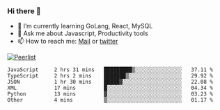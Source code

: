 ### Hi there 👋

- 🌱 I’m currently learning GoLang, React, MySQL
- 💬 Ask me about Javascript, Productivity tools 
- 📫 How to reach me: [Mail](mailto:kvaishak47@gmail.com) or [twitter](https://twitter.com/kvaish4k)

[![Peerlist](https://peerlist-readme-badge.herokuapp.com/api/kvaishak)](https://peerlist.io/kvaishak)

<!--START_SECTION:waka-->

```text
JavaScript     2 hrs 31 mins   █████████▒░░░░░░░░░░░░░░░   37.11 %
TypeScript     2 hrs 2 mins    ███████▒░░░░░░░░░░░░░░░░░   29.92 %
JSON           1 hr 30 mins    █████▓░░░░░░░░░░░░░░░░░░░   22.08 %
XML            17 mins         █░░░░░░░░░░░░░░░░░░░░░░░░   04.34 %
Python         13 mins         ▓░░░░░░░░░░░░░░░░░░░░░░░░   03.23 %
Other          4 mins          ▒░░░░░░░░░░░░░░░░░░░░░░░░   01.17 %
```

<!--END_SECTION:waka-->
